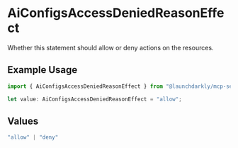 # AiConfigsAccessDeniedReasonEffect

Whether this statement should allow or deny actions on the resources.

## Example Usage

```typescript
import { AiConfigsAccessDeniedReasonEffect } from "@launchdarkly/mcp-server";

let value: AiConfigsAccessDeniedReasonEffect = "allow";
```

## Values

```typescript
"allow" | "deny"
```